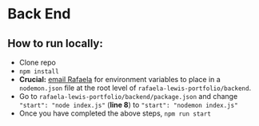 # Back End

## How to run locally:

- Clone repo
- `npm install`
- **Crucial:** [email Rafaela](mailto:rafaela.codes@gmail.com) for environment variables to place in a `nodemon.json` file at the root level of `rafaela-lewis-portfolio/backend`.
- Go to `rafaela-lewis-portfolio/backend/package.json` and change `"start": "node index.js"` (**line 8**) to `"start": "nodemon index.js"`
- Once you have completed the above steps, `npm run start`
